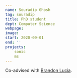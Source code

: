 ```yaml
---
name: Souradip Ghosh
tag: souradip
title: PhD student
dept: Computer Science
webpage: 
image: 
start: 2020-09-01
end: ''
projects:
    sonic
    ms
---
```


Co-advised with [Brandon Lucia](https://brandonlucia.com).
